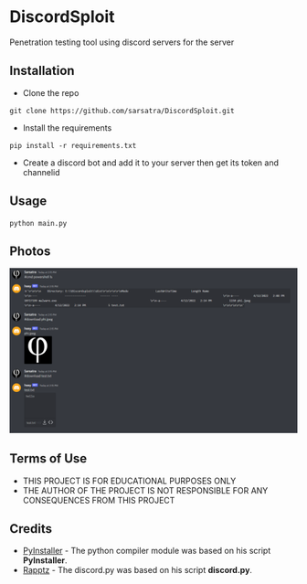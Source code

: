 # DiscordSploit
Penetration testing tool using discord servers for the server

## Installation
* Clone the repo
```
git clone https://github.com/sarsatra/DiscordSploit.git
```
* Install the requirements
```
pip install -r requirements.txt
```
* Create a discord bot and add it to your server then get its token and channelid
## Usage
```
python main.py
```
## Photos
![image](imgs/ss.png)
## Terms of Use
* THIS PROJECT IS FOR EDUCATIONAL PURPOSES ONLY
* THE AUTHOR OF THE PROJECT IS NOT RESPONSIBLE FOR ANY CONSEQUENCES FROM THIS PROJECT

## Credits

* [PyInstaller](https://github.com/pyinstaller) - The python compiler module was based on his script **PyInstaller**. 
* [Rapptz](https://github.com/Rapptz) - The discord.py was based on his script **discord.py**. 

